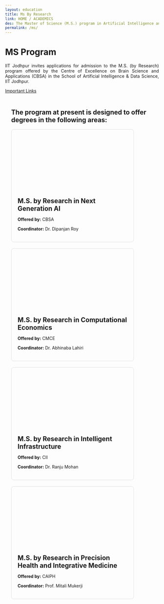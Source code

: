 ```yaml
---
layout: education
title: Ms By Research
link: HOME / ACADEMICS
des: The Master of Science (M.S.) program in Artificial Intelligence and Data Science at the School of Artificial Intelligence and Data Science (AIDE) offers a comprehensive curriculum designed to equip students with the knowledge, skills, and practical experience needed to excel in the rapidly evolving fields of artificial intelligence (AI) and data science (DS).
permalink: /ms/
---
```


<style>
.background-about{
background-image: url("{{ site.baseurl }}/images/MSR.png");
}
</style>

<div id="parent-box">
<div class="general-section">
<h1>MS Program</h1>
<div class="row">
<div class="col-md-8">
<p style="text-align: justify;">IIT Jodhpur invites applications for admission to the M.S. (by Research) program offered by the Centre of Excellence on Brain Science and Applications (CBSA) in the School of Artificial Intelligence & Data Science, IIT Jodhpur.</p>
</div>
<div class="col-md-4">
<div class="side-content">
<div class="share">
<a href="#" class="sign-up"> <i class="fa-regular fa-hand-point-right"></i> Important Links</a>
<br>
<!-- <ul class="side-news">
<a href="" style="border: 0;text-decoration: none;color: #ff6f61;"><li></li></a>
<a href="" style="border: 0;text-decoration: none;color: #ff6f61;"> <li></li></a>
</ul> -->
</div>
</div>
</div>
</div>
</div>
<div style="padding: 20px;">
<h2 id="subheading">The program at present is designed to offer degrees in the following areas:</h2>
<div class="msgrid-container">
<div class="ms-card ms-grid" style="border: 1px solid #ddd; border-radius: 8px; overflow: hidden; max-width: 400px; margin-bottom: 20px;">
<div class="ms-card-image" style="background-image: url('{{ site.baseurl }}/images/nextGen.png'); background-size: cover; background-position: center; height: 200px;"></div>
<div class="ms-card-content" style="padding: 20px;">
<h2 id="subheading" style="margin: 0;">
<a href="https://aide.iitj.ac.in/images/pdf/MSR_cbsa.pdf" target="_blank" style="border: 0;text-decoration: none;">M.S. by Research in Next Generation AI</a></h2>
<p><strong>Offered by:</strong> CBSA</p>
<p><strong>Coordinator:</strong> Dr. Dipanjan Roy</p>
</div>
</div>

<!-- Card for Computational Economics -->
<div class="ms-card ms-grid" style="border: 1px solid #ddd; border-radius: 8px; overflow: hidden; max-width: 400px; margin-bottom: 20px;">
<div class="ms-card-image" style="background-image: url('{{ site.baseurl }}/images/compEco.png'); background-size: cover; background-position: center; height: 200px;"></div>
<div class="ms-card-content" style="padding: 20px;">
<h2 id="subheading" style="margin: 0;">
<a href="https://aide.iitj.ac.in/images/pdf/MSR_CMCE.pdf" target="_blank" style="border: 0;text-decoration: none;">M.S. by Research in Computational Economics</a></h2>
<p><strong>Offered by:</strong> CMCE</p>
<p><strong>Coordinator:</strong> Dr. Abhinaba Lahiri</p>
</div>
</div>

<!-- Card for Intelligent Infrastructure -->
<div class="ms-card ms-grid" style="border: 1px solid #ddd; border-radius: 8px; overflow: hidden; max-width: 400px; margin-bottom: 20px;">
<div class="ms-card-image" style="background-image: url('{{ site.baseurl }}/images/intelliInfra.png'); background-size: cover; background-position: center; height: 200px;"></div>
<div class="ms-card-content" style="padding: 20px;">
<h2 id="subheading" style="margin: 0;"><a href="https://aide.iitj.ac.in/images/pdf/MSR_CII.pdf" target="_blank" style="border: 0;text-decoration: none;">M.S. by Research in Intelligent Infrastructure</a></h2>
<p><strong>Offered by:</strong> CII</p>
<p><strong>Coordinator:</strong> Dr. Ranju Mohan</p>
</div>
</div>

<!-- Card for Precision Health and Integrative Medicine -->
<div class="ms-card ms-grid" style="border: 1px solid #ddd; border-radius: 8px; overflow: hidden; max-width: 400px; margin-bottom: 20px;">
<div class="ms-card-image" style="background-image: url('{{ site.baseurl }}/images/AIhealth.png'); background-size: cover; background-position: center; height: 200px;"></div>
<div class="ms-card-content" style="padding: 20px;">
<h2 id="subheading" style="margin: 0;"><a href="https://aide.iitj.ac.in/images/pdf/MSR_CAIPH.pdf" target="_blank" style="border: 0;text-decoration: none;">M.S. by Research in Precision Health and Integrative Medicine</a></h2>
<p><strong>Offered by:</strong> CAIPH</p>
<p><strong>Coordinator:</strong> Prof. Mitali Mukerji</p>
</div>
</div>

</div>
</div>
</div>

